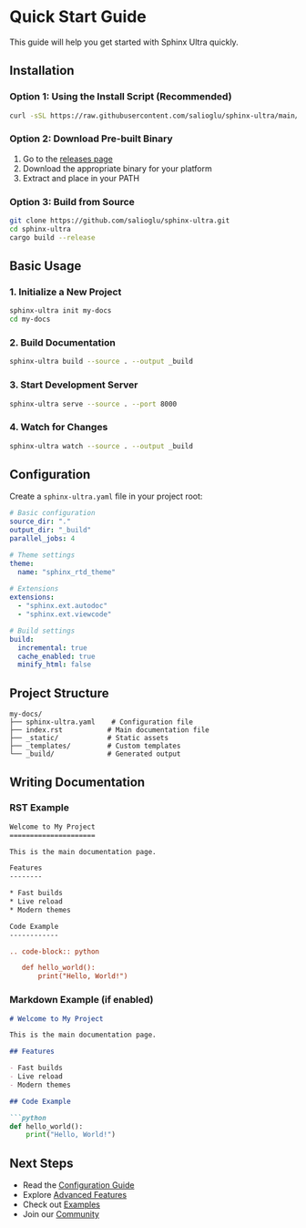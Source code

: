 # Quick Start Guide

This guide will help you get started with Sphinx Ultra quickly.

## Installation

### Option 1: Using the Install Script (Recommended)

```bash
curl -sSL https://raw.githubusercontent.com/salioglu/sphinx-ultra/main/install.sh | bash
```

### Option 2: Download Pre-built Binary

1. Go to the [releases page](https://github.com/salioglu/sphinx-ultra/releases)
2. Download the appropriate binary for your platform
3. Extract and place in your PATH

### Option 3: Build from Source

```bash
git clone https://github.com/salioglu/sphinx-ultra.git
cd sphinx-ultra
cargo build --release
```

## Basic Usage

### 1. Initialize a New Project

```bash
sphinx-ultra init my-docs
cd my-docs
```

### 2. Build Documentation

```bash
sphinx-ultra build --source . --output _build
```

### 3. Start Development Server

```bash
sphinx-ultra serve --source . --port 8000
```

### 4. Watch for Changes

```bash
sphinx-ultra watch --source . --output _build
```

## Configuration

Create a `sphinx-ultra.yaml` file in your project root:

```yaml
# Basic configuration
source_dir: "."
output_dir: "_build"
parallel_jobs: 4

# Theme settings
theme:
  name: "sphinx_rtd_theme"
  
# Extensions
extensions:
  - "sphinx.ext.autodoc"
  - "sphinx.ext.viewcode"

# Build settings
build:
  incremental: true
  cache_enabled: true
  minify_html: false
```

## Project Structure

```text
my-docs/
├── sphinx-ultra.yaml    # Configuration file
├── index.rst           # Main documentation file
├── _static/            # Static assets
├── _templates/         # Custom templates
└── _build/             # Generated output
```

## Writing Documentation

### RST Example

```rst
Welcome to My Project
=====================

This is the main documentation page.

Features
--------

* Fast builds
* Live reload
* Modern themes

Code Example
------------

.. code-block:: python

   def hello_world():
       print("Hello, World!")
```

### Markdown Example (if enabled)

```markdown
# Welcome to My Project

This is the main documentation page.

## Features

- Fast builds
- Live reload
- Modern themes

## Code Example

```python
def hello_world():
    print("Hello, World!")
```

## Next Steps

- Read the [Configuration Guide](configuration.md)
- Explore [Advanced Features](advanced.md)
- Check out [Examples](examples/)
- Join our [Community](https://github.com/salioglu/sphinx-ultra/discussions)
